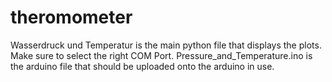 # theromometer

Wasserdruck und Temperatur is the main python file that displays the plots. Make sure to select the right COM Port.
Pressure_and_Temperature.ino is the arduino file that should be uploaded onto the arduino in use.

